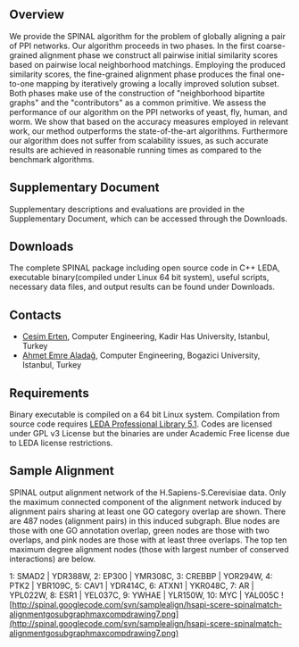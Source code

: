 ## Overview ##
We provide the SPINAL  algorithm for the problem of globally aligning a pair of PPI networks. Our algorithm proceeds in two phases. In the first coarse-grained alignment phase we construct all pairwise initial similarity scores based on pairwise local neighborhood matchings. Employing the produced similarity scores, the fine-grained alignment phase produces the final one-to-one mapping by iteratively growing a locally improved solution subset. Both phases make use of the construction of "neighborhood bipartite graphs" and the "contributors" as a common primitive.  We assess the performance of our algorithm on the PPI networks of yeast, fly, human, and worm. We show that based on the accuracy measures employed in relevant work, our method outperforms the state-of-the-art algorithms. Furthermore our algorithm does not suffer from scalability issues, as such accurate results are achieved in reasonable running times as compared to the benchmark algorithms.

## Supplementary Document ##
Supplementary descriptions and evaluations are provided in the Supplementary Document, which can be accessed through the Downloads.

## Downloads ##
The complete SPINAL package including open source code in C++ LEDA, executable binary(compiled under Linux 64 bit system), useful scripts, necessary data files, and output results can be found under Downloads.

## Contacts ##
  * [Cesim Erten](http://hacivat.khas.edu.tr/~cesim), Computer Engineering, Kadir Has University, Istanbul, Turkey
  * [Ahmet Emre Aladağ](http://www.emrealadag.com), Computer Engineering, Bogazici University, Istanbul, Turkey

## Requirements ##
Binary executable is compiled on a 64 bit Linux system. Compilation from source code requires [LEDA Professional Library 5.1](http://www.algorithmic-solutions.com). Codes are licensed under GPL v3 License but the binaries are under Academic Free license due to LEDA license restrictions.

## Sample Alignment ##
SPINAL output alignment network of the H.Sapiens-S.Cerevisiae data. Only the maximum connected component of the alignment network induced by alignment pairs sharing at least one GO category overlap are shown. There are 487 nodes (alignment pairs) in this induced subgraph. Blue nodes are those with one GO annotation overlap, green nodes are those with two overlaps, and pink nodes are those with at least three overlaps. The top ten maximum degree alignment nodes (those with largest number of conserved interactions) are below.

1: SMAD2 | YDR388W,
2: EP300 | YMR308C,
3: CREBBP | YOR294W,
4: PTK2 | YBR109C,
5: CAV1 | YDR414C,
6: ATXN1 | YKR048C,
7: AR | YPL022W,
8: ESR1 | YEL037C,
9: YWHAE | YLR150W,
10: MYC | YAL005C
![http://spinal.googlecode.com/svn/samplealign/hsapi-scere-spinalmatch-alignmentgosubgraphmaxcompdrawing7.png](http://spinal.googlecode.com/svn/samplealign/hsapi-scere-spinalmatch-alignmentgosubgraphmaxcompdrawing7.png)